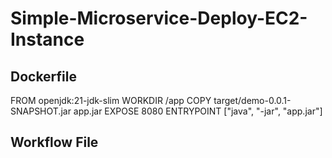 # Simple-Microservice-Deploy-EC2-Instance

## Dockerfile
FROM openjdk:21-jdk-slim
WORKDIR /app
COPY target/demo-0.0.1-SNAPSHOT.jar app.jar
EXPOSE 8080
ENTRYPOINT ["java", "-jar", "app.jar"]

## Workflow File
